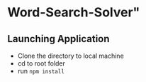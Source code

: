 # Word-Search-Solver" 

## Launching Application
- Clone the directory to local machine
- cd to root folder
- run `npm install`
